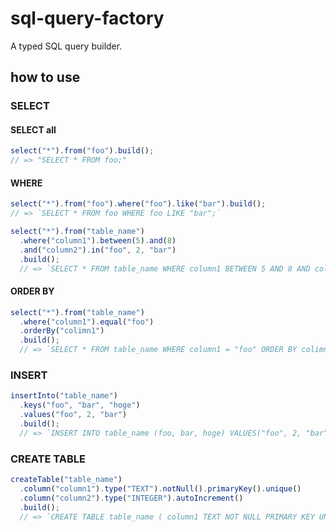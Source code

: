 # sql-query-factory

A typed SQL query builder.

## how to use

### SELECT

#### SELECT all

```js
select("*").from("foo").build();
// => "SELECT * FROM foo;"
```

#### WHERE

```js
select("*").from("foo").where("foo").like("bar").build();
// => `SELECT * FROM foo WHERE foo LIKE "bar";`
```

```js
select("*").from("table_name")
  .where("column1").between(5).and(8)
  .and("column2").in("foo", 2, "bar")
  .build();
  // => `SELECT * FROM table_name WHERE column1 BETWEEN 5 AND 8 AND column2 IN ("foo", 2, "bar");`
```

#### ORDER BY

```js
select("*").from("table_name")
  .where("column1").equal("foo")
  .orderBy("colimn1")
  .build();
  // => `SELECT * FROM table_name WHERE column1 = "foo" ORDER BY colimn1;`
```

### INSERT

```js
insertInto("table_name")
  .keys("foo", "bar", "hoge")
  .values("foo", 2, "bar")
  .build();
  // => `INSERT INTO table_name (foo, bar, hoge) VALUES("foo", 2, "bar");`
```

### CREATE TABLE

```js
createTable("table_name")
  .column("column1").type("TEXT").notNull().primaryKey().unique()
  .column("column2").type("INTEGER").autoIncrement()
  .build();
  // => `CREATE TABLE table_name ( column1 TEXT NOT NULL PRIMARY KEY UNIQUE, column2 INTEGER AUTO_INCREMENT);`
```
